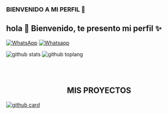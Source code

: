 ### BIENVENIDO A MI PERFIL 👋


## hola 👋 Bienvenido, te presento mi perfil ✨
<a href="https://wa.me/50369907657" target="_blank"><img src="https://img.shields.io/badge/Whatsapp-%808080.svg?&style=flat-square&logo=Whatsapp&logoColor=white" alt="WhatsApp"></a>
<a href="[https://chat.whatsapp.com/GC69hqe80ZXIaJYMolJt3P]" target="_blank"><img src="https://img.shields.io/badge/Grupo-%808080.svg?&style=flat-square&logo=whatsapp&logoColor=white" alt="Whatsapp"></a>


![github stats](https://github-readme-stats.vercel.app/api?username=MESIASREYES&show_icons=true&theme=chartreuse-dark)
![github toplang](https://github-readme-stats.vercel.app/api/top-langs/?username=MESIASREYES&layout=compact&theme=chartreuse-dark)


<br><br>
</a>

</div>
<h2 align="center"> MIS PROYECTOS </h2>

<a href="https://github.com/MEIASREYES/BOT-C.D.R">![github card](https://github-readme-stats.vercel.app/api/pin/?username=elMESIASREYES&repo=BOT-C.D.R&theme=merko)</a>
